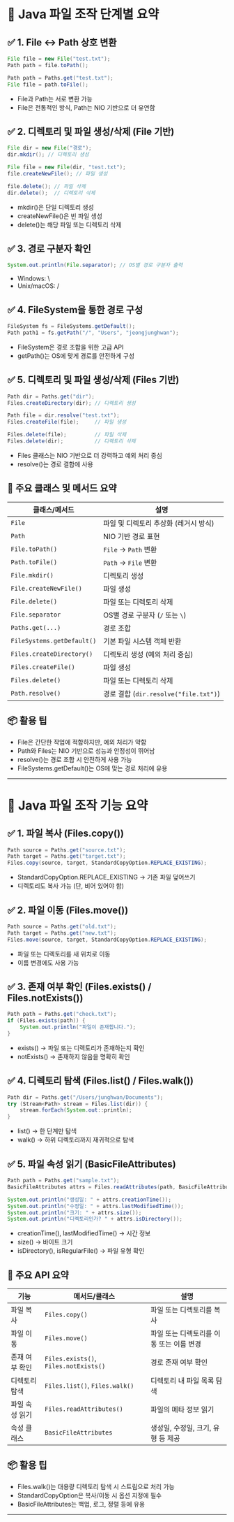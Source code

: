 # 🧭 Java 파일 조작 단계별 요약

## ✅ 1. File ↔ Path 상호 변환
```java
File file = new File("test.txt");
Path path = file.toPath();

Path path = Paths.get("test.txt");
File file = path.toFile();
```
- File과 Path는 서로 변환 가능
- File은 전통적인 방식, Path는 NIO 기반으로 더 유연함

## ✅ 2. 디렉토리 및 파일 생성/삭제 (File 기반)
```java
File dir = new File("경로");
dir.mkdir(); // 디렉토리 생성

File file = new File(dir, "test.txt");
file.createNewFile(); // 파일 생성

file.delete(); // 파일 삭제
dir.delete();  // 디렉토리 삭제
```
- mkdir()은 단일 디렉토리 생성
- createNewFile()은 빈 파일 생성
- delete()는 해당 파일 또는 디렉토리 삭제

## ✅ 3. 경로 구분자 확인
```java
System.out.println(File.separator); // OS별 경로 구분자 출력
```
- Windows: \
- Unix/macOS: /

## ✅ 4. FileSystem을 통한 경로 구성
```java
FileSystem fs = FileSystems.getDefault();
Path path1 = fs.getPath("/", "Users", "jeongjunghwan");
```
- FileSystem은 경로 조합을 위한 고급 API
- getPath()는 OS에 맞게 경로를 안전하게 구성

## ✅ 5. 디렉토리 및 파일 생성/삭제 (Files 기반)
```java
Path dir = Paths.get("dir");
Files.createDirectory(dir); // 디렉토리 생성

Path file = dir.resolve("test.txt");
Files.createFile(file);     // 파일 생성

Files.delete(file);         // 파일 삭제
Files.delete(dir);          // 디렉토리 삭제
```
- Files 클래스는 NIO 기반으로 더 강력하고 예외 처리 중심
- resolve()는 경로 결합에 사용

## 🧠 주요 클래스 및 메서드 요약
| 클래스/메서드              | 설명                                                         |
|----------------------------|--------------------------------------------------------------|
| `File`                     | 파일 및 디렉토리 추상화 (레거시 방식)                        |
| `Path`                     | NIO 기반 경로 표현                                           |
| `File.toPath()`            | `File` → `Path` 변환                                         |
| `Path.toFile()`            | `Path` → `File` 변환                                         |
| `File.mkdir()`             | 디렉토리 생성                                                |
| `File.createNewFile()`     | 파일 생성                                                    |
| `File.delete()`            | 파일 또는 디렉토리 삭제                                      |
| `File.separator`           | OS별 경로 구분자 (`/` 또는 `\`)                             |
| `Paths.get(...)`           | 경로 조합                                                    |
| `FileSystems.getDefault()` | 기본 파일 시스템 객체 반환                                   |
| `Files.createDirectory()`  | 디렉토리 생성 (예외 처리 중심)                              |
| `Files.createFile()`       | 파일 생성                                                    |
| `Files.delete()`           | 파일 또는 디렉토리 삭제                                      |
| `Path.resolve()`           | 경로 결합 (`dir.resolve("file.txt")`)                        |

## 📦 활용 팁
- File은 간단한 작업에 적합하지만, 예외 처리가 약함
- Path와 Files는 NIO 기반으로 성능과 안정성이 뛰어남
- resolve()는 경로 조합 시 안전하게 사용 가능
- FileSystems.getDefault()는 OS에 맞는 경로 처리에 유용

---

# 🧭 Java 파일 조작 기능 요약
## ✅ 1. 파일 복사 (Files.copy())
```java
Path source = Paths.get("source.txt");
Path target = Paths.get("target.txt");
Files.copy(source, target, StandardCopyOption.REPLACE_EXISTING);
```
- StandardCopyOption.REPLACE_EXISTING → 기존 파일 덮어쓰기
- 디렉토리도 복사 가능 (단, 비어 있어야 함)

## ✅ 2. 파일 이동 (Files.move())
```java
Path source = Paths.get("old.txt");
Path target = Paths.get("new.txt");
Files.move(source, target, StandardCopyOption.REPLACE_EXISTING);
```
- 파일 또는 디렉토리를 새 위치로 이동
- 이름 변경에도 사용 가능

## ✅ 3. 존재 여부 확인 (Files.exists() / Files.notExists())
```java
Path path = Paths.get("check.txt");
if (Files.exists(path)) {
    System.out.println("파일이 존재합니다.");
}
```
- exists() → 파일 또는 디렉토리가 존재하는지 확인
- notExists() → 존재하지 않음을 명확히 확인

## ✅ 4. 디렉토리 탐색 (Files.list() / Files.walk())
```java
Path dir = Paths.get("/Users/junghwan/Documents");
try (Stream<Path> stream = Files.list(dir)) {
    stream.forEach(System.out::println);
}
```
- list() → 한 단계만 탐색
- walk() → 하위 디렉토리까지 재귀적으로 탐색

## ✅ 5. 파일 속성 읽기 (BasicFileAttributes)
```java
Path path = Paths.get("sample.txt");
BasicFileAttributes attrs = Files.readAttributes(path, BasicFileAttributes.class);

System.out.println("생성일: " + attrs.creationTime());
System.out.println("수정일: " + attrs.lastModifiedTime());
System.out.println("크기: " + attrs.size());
System.out.println("디렉토리인가? " + attrs.isDirectory());
```
- creationTime(), lastModifiedTime() → 시간 정보
- size() → 바이트 크기
- isDirectory(), isRegularFile() → 파일 유형 확인

## 🧠 주요 API 요약
| 기능               | 메서드/클래스                          | 설명                                      |
|--------------------|----------------------------------------|-------------------------------------------|
| 파일 복사          | `Files.copy()`                         | 파일 또는 디렉토리를 복사                 |
| 파일 이동          | `Files.move()`                         | 파일 또는 디렉토리를 이동 또는 이름 변경  |
| 존재 여부 확인     | `Files.exists()`, `Files.notExists()`  | 경로 존재 여부 확인                       |
| 디렉토리 탐색      | `Files.list()`, `Files.walk()`         | 디렉토리 내 파일 목록 탐색                |
| 파일 속성 읽기     | `Files.readAttributes()`               | 파일의 메타 정보 읽기                     |
| 속성 클래스        | `BasicFileAttributes`                  | 생성일, 수정일, 크기, 유형 등 제공        |

## 📦 활용 팁
- Files.walk()는 대용량 디렉토리 탐색 시 스트림으로 처리 가능
- StandardCopyOption은 복사/이동 시 옵션 지정에 필수
- BasicFileAttributes는 백업, 로그, 정렬 등에 유용

---

